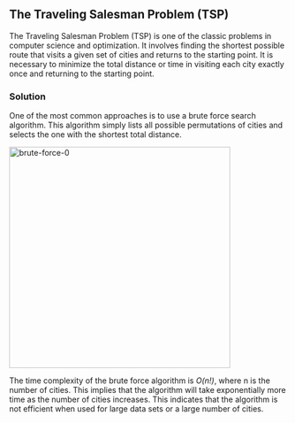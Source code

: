 ## The Traveling Salesman Problem (TSP)

The Traveling Salesman Problem (TSP) is one of the classic problems in computer science and optimization. It involves finding the shortest possible route that visits a given set of cities and returns to the starting point. It is necessary to minimize the total distance or time in visiting each city exactly once and returning to the starting point.

### Solution
One of the most common approaches is to use a brute force search algorithm. This algorithm simply lists all possible permutations of cities and selects the one with the shortest total distance.

<a href="https://ibb.co/GtWNfv1"><img src="https://i.ibb.co/5nrwXWz/brute-force-0.png" alt="brute-force-0" border="0" width="400"></a>

The time complexity of the brute force algorithm is *O(n!)*, where n is the number of cities. This implies that the algorithm will take exponentially more time as the number of cities increases. This indicates that the algorithm is not efficient when used for large data sets or a large number of cities.